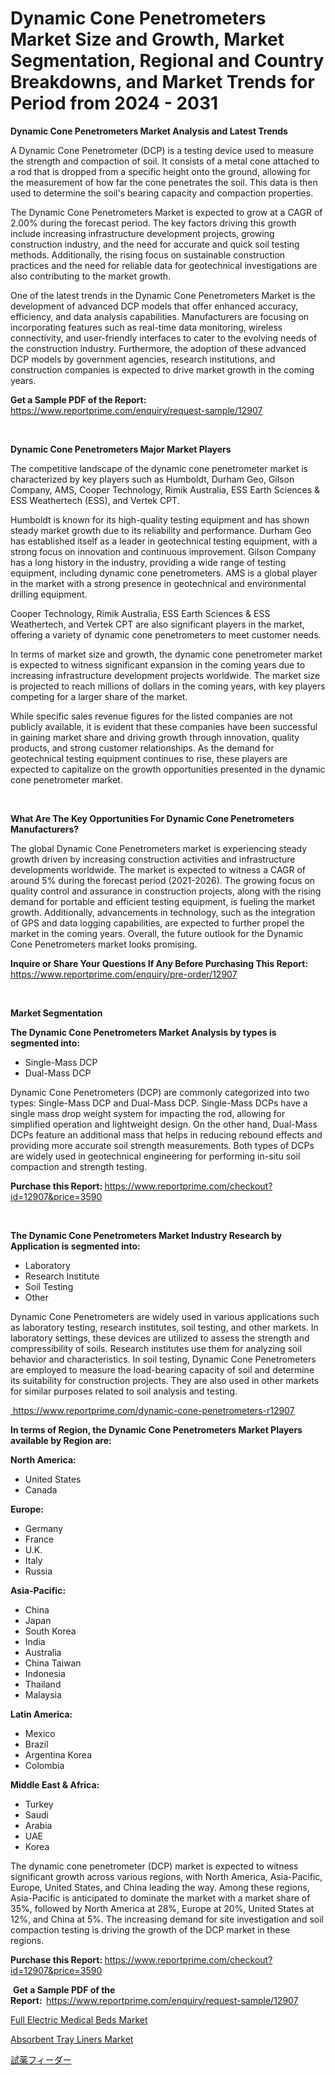 <p><h1>Dynamic Cone Penetrometers Market Size and Growth, Market Segmentation, Regional and Country Breakdowns, and Market Trends for Period from 2024 -  2031</h1></p><p><strong>Dynamic Cone Penetrometers Market Analysis and Latest Trends</strong></p>
<p><p>A Dynamic Cone Penetrometer (DCP) is a testing device used to measure the strength and compaction of soil. It consists of a metal cone attached to a rod that is dropped from a specific height onto the ground, allowing for the measurement of how far the cone penetrates the soil. This data is then used to determine the soil's bearing capacity and compaction properties.</p><p>The Dynamic Cone Penetrometers Market is expected to grow at a CAGR of 2.00% during the forecast period. The key factors driving this growth include increasing infrastructure development projects, growing construction industry, and the need for accurate and quick soil testing methods. Additionally, the rising focus on sustainable construction practices and the need for reliable data for geotechnical investigations are also contributing to the market growth.</p><p>One of the latest trends in the Dynamic Cone Penetrometers Market is the development of advanced DCP models that offer enhanced accuracy, efficiency, and data analysis capabilities. Manufacturers are focusing on incorporating features such as real-time data monitoring, wireless connectivity, and user-friendly interfaces to cater to the evolving needs of the construction industry. Furthermore, the adoption of these advanced DCP models by government agencies, research institutions, and construction companies is expected to drive market growth in the coming years.</p></p>
<p><strong>Get a Sample PDF of the Report:&nbsp;</strong> <a href="https://www.reportprime.com/enquiry/request-sample/12907">https://www.reportprime.com/enquiry/request-sample/12907</a></p>
<p>&nbsp;</p>
<p><strong>Dynamic Cone Penetrometers Major Market Players</strong></p>
<p><p>The competitive landscape of the dynamic cone penetrometer market is characterized by key players such as Humboldt, Durham Geo, Gilson Company, AMS, Cooper Technology, Rimik Australia, ESS Earth Sciences & ESS Weathertech (ESS), and Vertek CPT.</p><p>Humboldt is known for its high-quality testing equipment and has shown steady market growth due to its reliability and performance. Durham Geo has established itself as a leader in geotechnical testing equipment, with a strong focus on innovation and continuous improvement. Gilson Company has a long history in the industry, providing a wide range of testing equipment, including dynamic cone penetrometers. AMS is a global player in the market with a strong presence in geotechnical and environmental drilling equipment. </p><p>Cooper Technology, Rimik Australia, ESS Earth Sciences & ESS Weathertech, and Vertek CPT are also significant players in the market, offering a variety of dynamic cone penetrometers to meet customer needs.</p><p>In terms of market size and growth, the dynamic cone penetrometer market is expected to witness significant expansion in the coming years due to increasing infrastructure development projects worldwide. The market size is projected to reach millions of dollars in the coming years, with key players competing for a larger share of the market.</p><p>While specific sales revenue figures for the listed companies are not publicly available, it is evident that these companies have been successful in gaining market share and driving growth through innovation, quality products, and strong customer relationships. As the demand for geotechnical testing equipment continues to rise, these players are expected to capitalize on the growth opportunities presented in the dynamic cone penetrometer market.</p></p>
<p>&nbsp;</p>
<p><strong>What Are The Key Opportunities For Dynamic Cone Penetrometers Manufacturers?</strong></p>
<p><p>The global Dynamic Cone Penetrometers market is experiencing steady growth driven by increasing construction activities and infrastructure developments worldwide. The market is expected to witness a CAGR of around 5% during the forecast period (2021-2026). The growing focus on quality control and assurance in construction projects, along with the rising demand for portable and efficient testing equipment, is fueling the market growth. Additionally, advancements in technology, such as the integration of GPS and data logging capabilities, are expected to further propel the market in the coming years. Overall, the future outlook for the Dynamic Cone Penetrometers market looks promising.</p></p>
<p><strong>Inquire or Share Your Questions If Any Before Purchasing This Report:</strong> <a href="https://www.reportprime.com/enquiry/pre-order/12907">https://www.reportprime.com/enquiry/pre-order/12907</a></p>
<p>&nbsp;</p>
<p><strong>Market Segmentation</strong></p>
<p><strong>The Dynamic Cone Penetrometers Market Analysis by types is segmented into:</strong></p>
<p><ul><li>Single-Mass DCP</li><li>Dual-Mass DCP</li></ul></p>
<p><p>Dynamic Cone Penetrometers (DCP) are commonly categorized into two types: Single-Mass DCP and Dual-Mass DCP. Single-Mass DCPs have a single mass drop weight system for impacting the rod, allowing for simplified operation and lightweight design. On the other hand, Dual-Mass DCPs feature an additional mass that helps in reducing rebound effects and providing more accurate soil strength measurements. Both types of DCPs are widely used in geotechnical engineering for performing in-situ soil compaction and strength testing.</p></p>
<p><strong>Purchase this Report:&nbsp;</strong><a href="https://www.reportprime.com/checkout?id=12907&price=3590">https://www.reportprime.com/checkout?id=12907&price=3590</a></p>
<p>&nbsp;</p>
<p><strong>The Dynamic Cone Penetrometers Market Industry Research by Application is segmented into:</strong></p>
<p><ul><li>Laboratory</li><li>Research Institute</li><li>Soil Testing</li><li>Other</li></ul></p>
<p><p>Dynamic Cone Penetrometers are widely used in various applications such as laboratory testing, research institutes, soil testing, and other markets. In laboratory settings, these devices are utilized to assess the strength and compressibility of soils. Research institutes use them for analyzing soil behavior and characteristics. In soil testing, Dynamic Cone Penetrometers are employed to measure the load-bearing capacity of soil and determine its suitability for construction projects. They are also used in other markets for similar purposes related to soil analysis and testing.</p></p>
<p><a href="https://www.reportprime.com/dynamic-cone-penetrometers-r12907">&nbsp;https://www.reportprime.com/dynamic-cone-penetrometers-r12907</a></p>
<p><strong>In terms of Region, the Dynamic Cone Penetrometers Market Players available by Region are:</strong></p>
<p>
    <p> <strong> North America: </strong>
        <ul>
            <li>United States</li>
            <li>Canada</li>
        </ul>
        </p> 
    <p> <strong> Europe: </strong>
        <ul>
            <li>Germany</li>
            <li>France</li>
            <li>U.K.</li>
            <li>Italy</li>
            <li>Russia</li>
        </ul>
        </p> 
    <p> <strong> Asia-Pacific: </strong>
        <ul>
            <li>China</li>
            <li>Japan</li>
            <li>South Korea</li>
            <li>India</li>
            <li>Australia</li>
            <li>China Taiwan</li>
            <li>Indonesia</li>
            <li>Thailand</li>
            <li>Malaysia</li>
        </ul>
        </p> 
    <p> <strong> Latin America: </strong>
        <ul>
            <li>Mexico</li>
            <li>Brazil</li>
            <li>Argentina Korea</li>
            <li>Colombia</li>
        </ul>
        </p> 
    <p> <strong> Middle East & Africa: </strong>
        <ul>
            <li>Turkey</li>
            <li>Saudi</li>
            <li>Arabia</li>
            <li>UAE</li>
            <li>Korea</li>
        </ul>
    </p>
    </p>
<p><p>The dynamic cone penetrometer (DCP) market is expected to witness significant growth across various regions, with North America, Asia-Pacific, Europe, United States, and China leading the way. Among these regions, Asia-Pacific is anticipated to dominate the market with a market share of 35%, followed by North America at 28%, Europe at 20%, United States at 12%, and China at 5%. The increasing demand for site investigation and soil compaction testing is driving the growth of the DCP market in these regions.</p></p>
<p><strong>Purchase this Report: </strong><a href="https://www.reportprime.com/checkout?id=12907&price=3590">https://www.reportprime.com/checkout?id=12907&price=3590</a></p>
<p>&nbsp;<strong>Get a Sample PDF of the Report:&nbsp;&nbsp;</strong><a href="https://www.reportprime.com/enquiry/request-sample/12907">https://www.reportprime.com/enquiry/request-sample/12907</a></p>
<p><strong></strong></p>
<p><p><a href="https://www.linkedin.com/pulse/full-electric-medical-beds-market-furnishes-information-share-krfvf?trackingId=ULfr%2Fs24wstLwE2tYDyW7g%3D%3D">Full Electric Medical Beds Market</a></p><p><a href="https://www.linkedin.com/pulse/absorbent-tray-liners-market-size-reveals-best-marketing-channels-uhl8f?trackingId=YfojgzmHylj%2FsfUvoXcJgA%3D%3D">Absorbent Tray Liners Market</a></p><p><a href="https://github.com/CloydAbbott2023/Market-Research-Report-List-1/blob/main/263703176107.md">試薬フィーダー</a></p></p>